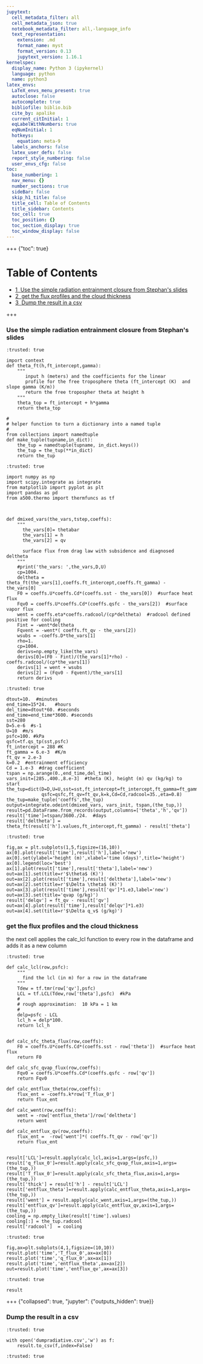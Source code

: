 ```yaml
---
jupytext:
  cell_metadata_filter: all
  cell_metadata_json: true
  notebook_metadata_filter: all,-language_info
  text_representation:
    extension: .md
    format_name: myst
    format_version: 0.13
    jupytext_version: 1.16.1
kernelspec:
  display_name: Python 3 (ipykernel)
  language: python
  name: python3
latex_envs:
  LaTeX_envs_menu_present: true
  autoclose: false
  autocomplete: true
  bibliofile: biblio.bib
  cite_by: apalike
  current_citInitial: 1
  eqLabelWithNumbers: true
  eqNumInitial: 1
  hotkeys:
    equation: meta-9
  labels_anchors: false
  latex_user_defs: false
  report_style_numbering: false
  user_envs_cfg: false
toc:
  base_numbering: 1
  nav_menu: {}
  number_sections: true
  sideBar: false
  skip_h1_title: false
  title_cell: Table of Contents
  title_sidebar: Contents
  toc_cell: true
  toc_position: {}
  toc_section_display: true
  toc_window_display: false
---
```


+++ {"toc": true}

<h1>Table of Contents<span class="tocSkip"></span></h1>
<div class="toc"><ul class="toc-item"><li><span><a href="#Use-the-simple-radiation-entrainment-closure-from-Stephan's-slides" data-toc-modified-id="Use-the-simple-radiation-entrainment-closure-from-Stephan's-slides-1"><span class="toc-item-num">1&nbsp;&nbsp;</span>Use the simple radiation entrainment closure from Stephan's slides</a></span></li><li><span><a href="#get-the-flux-profiles-and-the-cloud-thickness" data-toc-modified-id="get-the-flux-profiles-and-the-cloud-thickness-2"><span class="toc-item-num">2&nbsp;&nbsp;</span>get the flux profiles and the cloud thickness</a></span></li><li><span><a href="#Dump-the-result-in-a-csv" data-toc-modified-id="Dump-the-result-in-a-csv-3"><span class="toc-item-num">3&nbsp;&nbsp;</span>Dump the result in a csv</a></span></li></ul></div>

+++

### Use the simple radiation entrainment closure from Stephan's slides

```{code-cell} ipython3
:trusted: true

import context
def theta_ft(h,ft_intercept,gamma):
    """
       input h (meters) and the coefficients for the linear
       profile for the free troposphere theta (ft_intercept (K)  and slope gamma (K/m))
       return the free tropospher theta at height h
    """
    theta_top = ft_intercept + h*gamma
    return theta_top

#
# helper function to turn a dictionary into a named tuple
#
from collections import namedtuple
def make_tuple(tupname,in_dict):
    the_tup = namedtuple(tupname, in_dict.keys())
    the_tup = the_tup(**in_dict)
    return the_tup
```

```{code-cell} ipython3
:trusted: true

import numpy as np
import scipy.integrate as integrate
from matplotlib import pyplot as plt
import pandas as pd
from a500.thermo import thermfuncs as tf



def dmixed_vars(the_vars,tstep,coeffs):
    """
      the_vars[0]= thetabar
      the_vars[1] = h
      the_vars[2] = qv
      
      surface flux from drag law with subsidence and diagnosed deltheta
    """
    #print('the_vars: ',the_vars,D,U)
    cp=1004.
    deltheta = theta_ft(the_vars[1],coeffs.ft_intercept,coeffs.ft_gamma) - the_vars[0]
    F0 = coeffs.U*coeffs.Cd*(coeffs.sst - the_vars[0])  #surface heat flux
    Fqv0 = coeffs.U*coeffs.Cd*(coeffs.qsfc - the_vars[2])  #surface vapor flux
    went = coeffs.eta*coeffs.radcool/(cp*deltheta)  #radcool defined positive for cooling
    Fint = -went*deltheta
    Fqvent = -went*( coeffs.ft_qv - the_vars[2])
    wsubs = -coeffs.D*the_vars[1]
    rho=1.
    cp=1004.
    derivs=np.empty_like(the_vars)
    derivs[0]=(F0 - Fint)/(the_vars[1]*rho) - coeffs.radcool/(cp*the_vars[1])
    derivs[1] = went + wsubs
    derivs[2] = (Fqv0 - Fqvent)/the_vars[1]
    return derivs
```

```{code-cell} ipython3
:trusted: true

dtout=10.  #minutes
end_time=15*24.   #hours
del_time=dtout*60. #seconds
end_time=end_time*3600. #seconds
sst=280
D=5.e-6  #s-1
U=10  #m/s
psfc=100. #kPa
qsfc=tf.qs_tp(sst,psfc)
ft_intercept = 288 #K
ft_gamma = 6.e-3  #K/m
ft_qv = 2.e-3
k=0.2  #entrainment efficiency
Cd = 1.e-3  #drag coefficient
tspan = np.arange(0.,end_time,del_time)
vars_init=[285.,400.,8.e-3]  #theta (K), height (m) qv (kg/kg) to start
the_tup=dict(D=D,U=U,sst=sst,ft_intercept=ft_intercept,ft_gamma=ft_gamma,
             qsfc=qsfc,ft_qv=ft_qv,k=k,Cd=Cd,radcool=35.,eta=0.8)
the_tup=make_tuple('coeffs',the_tup)
output=integrate.odeint(dmixed_vars, vars_init, tspan,(the_tup,))
result=pd.DataFrame.from_records(output,columns=['theta','h','qv'])
result['time']=tspan/3600./24.  #days
result['deltheta'] = theta_ft(result['h'].values,ft_intercept,ft_gamma) - result['theta']
```

```{code-cell} ipython3
:trusted: true

fig,ax = plt.subplots(1,5,figsize=(16,10))
ax[0].plot(result['time'],result['h'],label='new')
ax[0].set(ylabel='height (m)',xlabel='time (days)',title='height')
ax[0].legend(loc='best')
ax[1].plot(result['time'],result['theta'],label='new')
out=ax[1].set(title=r'$\theta$ (K)')
out=ax[2].plot(result['time'],result['deltheta'],label='new')
out=ax[2].set(title=r'$\Delta \theta$ (K)')
out=ax[3].plot(result['time'],result['qv']*1.e3,label='new')
out=ax[3].set(title='qvap (g/kg)')
result['delqv'] = ft_qv - result['qv']
out=ax[4].plot(result['time'],result['delqv']*1.e3)
out=ax[4].set(title=r'$\Delta q_v$ (g/kg)')
```

### get the flux profiles and the cloud thickness

the next cell applies the calc_lcl function to every row in the dataframe and
adds it as a new column

```{code-cell} ipython3
:trusted: true

def calc_lcl(row,psfc):
    """
      find the lcl (in m) for a row in the dataframe
    """
    Tdew = tf.tmr(row['qv'],psfc)
    LCL = tf.LCL(Tdew,row['theta'],psfc)  #kPa
    #
    # rough approximation:  10 kPa = 1 km
    #
    delp=psfc - LCL
    lcl_h = delp*100.
    return lcl_h


def calc_sfc_theta_flux(row,coeffs):
    F0 = coeffs.U*coeffs.Cd*(coeffs.sst - row['theta'])  #surface heat flux
    return F0

def calc_sfc_qvap_flux(row,coeffs):
    Fqv0 = coeffs.U*coeffs.Cd*(coeffs.qsfc - row['qv'])
    return Fqv0

def calc_entflux_theta(row,coeffs):
    flux_ent = -coeffs.k*row['T_flux_0']
    return flux_ent

def calc_went(row,coeffs):
    went = -row['entflux_theta']/row['deltheta']
    return went
    
def calc_entflux_qv(row,coeffs):
    flux_ent =  -row['went']*( coeffs.ft_qv - row['qv'])
    return flux_ent


result['LCL']=result.apply(calc_lcl,axis=1,args=(psfc,))
result['q_flux_0']=result.apply(calc_sfc_qvap_flux,axis=1,args=(the_tup,))
result['T_flux_0']=result.apply(calc_sfc_theta_flux,axis=1,args=(the_tup,))  
result['thick'] = result['h'] - result['LCL']
result['entflux_theta']=result.apply(calc_entflux_theta,axis=1,args=(the_tup,))
result['went'] = result.apply(calc_went,axis=1,args=(the_tup,))
result['entflux_qv']=result.apply(calc_entflux_qv,axis=1,args=(the_tup,))
cooling = np.empty_like(result['time'].values)
cooling[:] = the_tup.radcool
result['radcool']  = cooling
```

```{code-cell} ipython3
:trusted: true

fig,ax=plt.subplots(4,1,figsize=(10,10))
result.plot('time','T_flux_0',ax=ax[0])
result.plot('time','q_flux_0',ax=ax[1])
result.plot('time','entflux_theta',ax=ax[2])
out=result.plot('time','entflux_qv',ax=ax[3])
```

```{code-cell} ipython3
:trusted: true

result
```

+++ {"collapsed": true, "jupyter": {"outputs_hidden": true}}

### Dump the result in a csv

```{code-cell} ipython3
:trusted: true

with open('dumpradiative.csv','w') as f:
    result.to_csv(f,index=False)
```

```{code-cell} ipython3
:trusted: true


```
